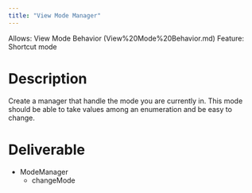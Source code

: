 ```yaml
---
title: "View Mode Manager"
---
```

Allows: View Mode Behavior (View%20Mode%20Behavior.md)
Feature: Shortcut mode

# Description

Create a manager that handle the mode you are currently in. This mode should be able to take values among an enumeration and be easy to change.

# Deliverable

- ModeManager
    - changeMode
